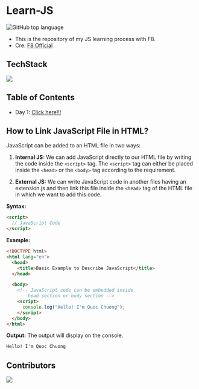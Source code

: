 # Learn-JS

![GitHub top language](https://img.shields.io/github/languages/top/bakaqc/Learn-JS)

- This is the repository of my JS learning process with F8.
- Cre: [F8 Official](https://www.youtube.com/playlist?list=PL_-VfJajZj0VgpFpEVFzS5Z-lkXtBe-x5)

## TechStack

<img src="https://skillicons.dev/icons?i=js,html" />

## Table of Contents

- Day 1: [Click here!!!](Day1/README.md)

## How to Link JavaScript File in HTML?

JavaScript can be added to an HTML file in two ways:

1. **Internal JS:** We can add JavaScript directly to our HTML file by writing the code inside the `<script>` tag. The `<script>` tag can either be placed inside the `<head>` or the `<body>` tag according to the requirement.

2. **External JS:** We can write JavaScript code in another files having an extension.js and then link this file inside the `<head>` tag of the HTML file in which we want to add this code.

**Syntax:**

```html
<script>
  // JavaScript Code
</script>
```

**Example:**

```html
<!DOCTYPE html>
<html lang="en">
  <head>
    <title>Basic Example to Describe JavaScript</title>
  </head>

  <body>
    <!-- JavaScript code can be embedded inside 
        head section or body section -->
    <script>
      console.log("Hello! I'm Quoc Chuong");
    </script>
  </body>
</html>
```

**Output:** The output will display on the console.

```html
Hello! I'm Quoc Chuong
```

## Contributors

<a href="https://github.com/bakaqc/Learn-JS/graphs/contributors">
  <img src="https://contrib.rocks/image?repo=bakaqc/Learn-JS" />
</a>

